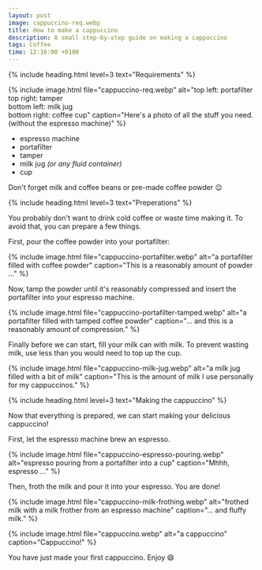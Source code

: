 ```yaml
---
layout: post
image: cappuccino-req.webp
title: How to make a cappuccino
description: A small step-by-step guide on making a cappuccino
tags: Coffee
time: 12:16:00 +0100
---
```


{% include heading.html level=3 text="Requirements" %}

{% include image.html file="cappuccino-req.webp" alt="top left: portafilter<br>top right: tamper<br>bottom left: milk jug<br>bottom right: coffee cup" caption="Here's a photo of all the stuff you need. (without the espresso machine)" %}

- espresso machine
- portafilter
- tamper
- milk jug *(or any fluid container)*
- cup

Don't forget milk and coffee beans or pre-made coffee powder 😉

{% include heading.html level=3 text="Preperations" %}

You probably don't want to drink cold coffee or waste time making it. To avoid that, you can prepare a few things.

First, pour the coffee powder into your portafilter:

{% include image.html file="cappuccino-portafilter.webp" alt="a portafilter filled with coffee powder" caption="This is a reasonably amount of powder …" %}

Now, tamp the powder until it's reasonably compressed and insert the portafilter into your espresso machine.

{% include image.html file="cappuccino-portafilter-tamped.webp" alt="a portafilter filled with tamped coffee powder" caption="… and this is a reasonably amount of compression." %}

Finally before we can start, fill your milk can with milk. To prevent wasting milk, use less than you would need to top up the cup.

{% include image.html file="cappuccino-milk-jug.webp" alt="a milk jug filled with a bit of milk" caption="This is the amount of milk I use personally for my cappuccinos." %}

{% include heading.html level=3 text="Making the cappuccino" %}

Now that everything is prepared, we can start making your delicious cappuccino!

First, let the espresso machine brew an espresso.

{% include image.html file="cappuccino-espresso-pouring.webp" alt="espresso pouring from a portafilter into a cup" caption="Mhhh, espresso …" %}

Then, froth the milk and pour it into your espresso. You are done!

{% include image.html file="cappuccino-milk-frothing.webp" alt="frothed milk with a milk frother from an espresso machine" caption="… and fluffy milk." %}

{% include image.html file="cappuccino.webp" alt="a cappuccino" caption="Cappuccino!" %}

You have just made your first cappuccino. Enjoy 😄
